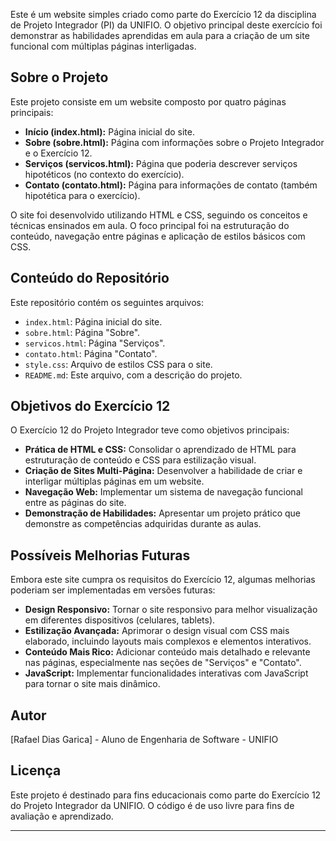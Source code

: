 Este é um website simples criado como parte do Exercício 12 da disciplina de Projeto Integrador (PI) da UNIFIO. O objetivo principal deste exercício foi demonstrar as habilidades aprendidas em aula para a criação de um site funcional com múltiplas páginas interligadas.

## Sobre o Projeto

Este projeto consiste em um website composto por quatro páginas principais:

*   **Início (index.html):**  Página inicial do site.
*   **Sobre (sobre.html):**  Página com informações sobre o Projeto Integrador e o Exercício 12.
*   **Serviços (servicos.html):**  Página que poderia descrever serviços hipotéticos (no contexto do exercício).
*   **Contato (contato.html):**  Página para informações de contato (também hipotética para o exercício).

O site foi desenvolvido utilizando HTML e CSS, seguindo os conceitos e técnicas ensinados em aula. O foco principal foi na estruturação do conteúdo, navegação entre páginas e aplicação de estilos básicos com CSS.

## Conteúdo do Repositório

Este repositório contém os seguintes arquivos:

*   `index.html`: Página inicial do site.
*   `sobre.html`: Página "Sobre".
*   `servicos.html`: Página "Serviços".
*   `contato.html`: Página "Contato".
*   `style.css`: Arquivo de estilos CSS para o site.
*   `README.md`: Este arquivo, com a descrição do projeto.

## Objetivos do Exercício 12

O Exercício 12 do Projeto Integrador teve como objetivos principais:

*   **Prática de HTML e CSS:**  Consolidar o aprendizado de HTML para estruturação de conteúdo e CSS para estilização visual.
*   **Criação de Sites Multi-Página:** Desenvolver a habilidade de criar e interligar múltiplas páginas em um website.
*   **Navegação Web:** Implementar um sistema de navegação funcional entre as páginas do site.
*   **Demonstração de Habilidades:** Apresentar um projeto prático que demonstre as competências adquiridas durante as aulas.

## Possíveis Melhorias Futuras

Embora este site cumpra os requisitos do Exercício 12, algumas melhorias poderiam ser implementadas em versões futuras:

*   **Design Responsivo:** Tornar o site responsivo para melhor visualização em diferentes dispositivos (celulares, tablets).
*   **Estilização Avançada:** Aprimorar o design visual com CSS mais elaborado, incluindo layouts mais complexos e elementos interativos.
*   **Conteúdo Mais Rico:** Adicionar conteúdo mais detalhado e relevante nas páginas, especialmente nas seções de "Serviços" e "Contato".
*   **JavaScript:**  Implementar funcionalidades interativas com JavaScript para tornar o site mais dinâmico.

## Autor

[Rafael Dias Garica] - Aluno de Engenharia de Software - UNIFIO

## Licença

Este projeto é destinado para fins educacionais como parte do Exercício 12 do Projeto Integrador da UNIFIO. O código é de uso livre para fins de avaliação e aprendizado.

---
